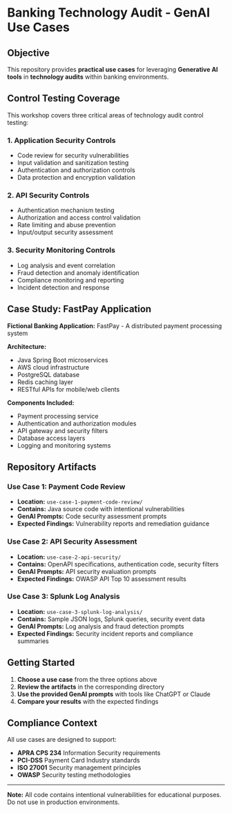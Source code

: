 # Banking Technology Audit - GenAI Use Cases

## Objective
This repository provides **practical use cases** for leveraging **Generative AI tools** in **technology audits** within banking environments.

## Control Testing Coverage

This workshop covers three critical areas of technology audit control testing:

### 1. **Application Security Controls**
- Code review for security vulnerabilities
- Input validation and sanitization testing
- Authentication and authorization controls
- Data protection and encryption validation

### 2. **API Security Controls** 
- Authentication mechanism testing
- Authorization and access control validation
- Rate limiting and abuse prevention
- Input/output security assessment

### 3. **Security Monitoring Controls**
- Log analysis and event correlation
- Fraud detection and anomaly identification
- Compliance monitoring and reporting
- Incident detection and response

## Case Study: FastPay Application

**Fictional Banking Application:** FastPay - A distributed payment processing system

**Architecture:**
- Java Spring Boot microservices
- AWS cloud infrastructure
- PostgreSQL database
- Redis caching layer
- RESTful APIs for mobile/web clients

**Components Included:**
- Payment processing service
- Authentication and authorization modules
- API gateway and security filters
- Database access layers
- Logging and monitoring systems

## Repository Artifacts

### **Use Case 1: Payment Code Review**
- **Location:** `use-case-1-payment-code-review/`
- **Contains:** Java source code with intentional vulnerabilities
- **GenAI Prompts:** Code security assessment prompts
- **Expected Findings:** Vulnerability reports and remediation guidance

### **Use Case 2: API Security Assessment**
- **Location:** `use-case-2-api-security/`
- **Contains:** OpenAPI specifications, authentication code, security filters
- **GenAI Prompts:** API security evaluation prompts
- **Expected Findings:** OWASP API Top 10 assessment results

### **Use Case 3: Splunk Log Analysis**
- **Location:** `use-case-3-splunk-log-analysis/`
- **Contains:** Sample JSON logs, Splunk queries, security event data
- **GenAI Prompts:** Log analysis and fraud detection prompts
- **Expected Findings:** Security incident reports and compliance summaries

## Getting Started

1. **Choose a use case** from the three options above
2. **Review the artifacts** in the corresponding directory
3. **Use the provided GenAI prompts** with tools like ChatGPT or Claude
4. **Compare your results** with the expected findings

## Compliance Context

All use cases are designed to support:
- **APRA CPS 234** Information Security requirements
- **PCI-DSS** Payment Card Industry standards
- **ISO 27001** Security management principles
- **OWASP** Security testing methodologies

---

**Note:** All code contains intentional vulnerabilities for educational purposes. Do not use in production environments.
